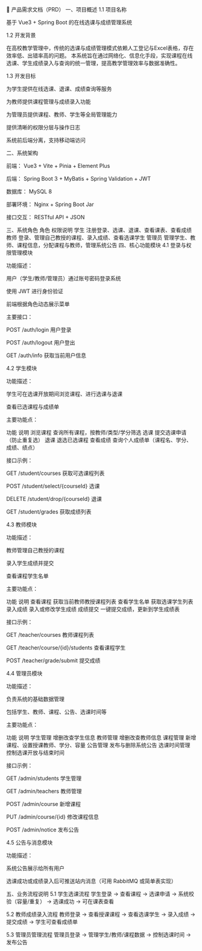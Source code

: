 🧭 产品需求文档（PRD）
一、项目概述
1.1 项目名称

基于 Vue3 + Spring Boot 的在线选课与成绩管理系统

1.2 开发背景

在高校教学管理中，传统的选课与成绩管理模式依赖人工登记与Excel表格，存在效率低、出错率高的问题。
本系统旨在通过网络化、信息化手段，实现课程在线选课、学生成绩录入与查询的统一管理，提高教学管理效率与数据准确性。

1.3 开发目标

为学生提供在线选课、退课、成绩查询等服务

为教师提供课程管理与成绩录入功能

为管理员提供课程、教师、学生等全局管理能力

提供清晰的权限分层与操作日志

系统前后端分离，支持移动端访问

二、系统架构

前端： Vue3 + Vite + Pinia + Element Plus

后端： Spring Boot 3 + MyBatis + Spring Validation + JWT

数据库： MySQL 8

部署环境： Nginx + Spring Boot Jar

接口交互： RESTful API + JSON

三、系统角色
角色	权限说明
学生	注册登录、选课、退课、查看课表、查看成绩
教师	登录、管理自己教授的课程、录入成绩、查看选课学生
管理员	管理学生、教师、课程信息，分配课程与教师，管理系统公告
四、核心功能模块
4.1 登录与权限管理模块

功能描述：

用户（学生/教师/管理员）通过账号密码登录系统

使用 JWT 进行身份验证

前端根据角色动态展示菜单

主要接口：

POST /auth/login 用户登录

POST /auth/logout 用户登出

GET /auth/info 获取当前用户信息

4.2 学生模块

功能描述：

学生可在选课开放期间浏览课程、进行选课与退课

查看已选课程与成绩单

主要功能点：

功能	说明
浏览课程	查询所有课程，按教师/类型/学分筛选
选课	提交选课申请（防止重复选）
退课	退选已选课程
查看成绩	查询个人成绩单（课程名、学分、成绩、绩点）

接口示例：

GET /student/courses 获取可选课程列表

POST /student/select/{courseId} 选课

DELETE /student/drop/{courseId} 退课

GET /student/grades 获取成绩列表

4.3 教师模块

功能描述：

教师管理自己教授的课程

录入学生成绩并提交

查看课程学生名单

主要功能点：

功能	说明
查看课程	获取当前教师教授课程列表
查看学生名单	获取选课学生列表
录入成绩	录入或修改学生成绩
成绩提交	一键提交成绩，更新到学生成绩表

接口示例：

GET /teacher/courses 教师课程列表

GET /teacher/course/{id}/students 查看课程学生

POST /teacher/grade/submit 提交成绩

4.4 管理员模块

功能描述：

负责系统的基础数据管理

包括学生、教师、课程、公告、选课时间等

主要功能点：

功能	说明
学生管理	增删改查学生信息
教师管理	增删改查教师信息
课程管理	新增课程、设置授课教师、学分、容量
公告管理	发布与删除系统公告
选课时间管理	控制选课开放与结束时间

接口示例：

GET /admin/students 学生管理

GET /admin/teachers 教师管理

POST /admin/course 新增课程

PUT /admin/course/{id} 修改课程信息

POST /admin/notice 发布公告

4.5 公告与消息模块

功能描述：

系统公告展示给所有用户

选课成功或成绩录入后可推送站内消息（可用 RabbitMQ 或简单表实现）

五、业务流程说明
5.1 学生选课流程
学生登录 → 查看课程 → 选课申请 → 系统校验（容量/重复） → 选课成功 → 可在课表查看

5.2 教师成绩录入流程
教师登录 → 查看授课课程 → 查看选课学生 → 录入成绩 → 提交成绩 → 学生可查看成绩单

5.3 管理员管理流程
管理员登录 → 管理学生/教师/课程数据 → 控制选课时间 → 发布公告